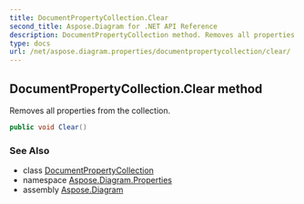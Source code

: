 ```yaml
---
title: DocumentPropertyCollection.Clear
second_title: Aspose.Diagram for .NET API Reference
description: DocumentPropertyCollection method. Removes all properties from the collection
type: docs
url: /net/aspose.diagram.properties/documentpropertycollection/clear/
---
```

## DocumentPropertyCollection.Clear method

Removes all properties from the collection.

```csharp
public void Clear()
```

### See Also

* class [DocumentPropertyCollection](../)
* namespace [Aspose.Diagram.Properties](../../documentpropertycollection/)
* assembly [Aspose.Diagram](../../../)


